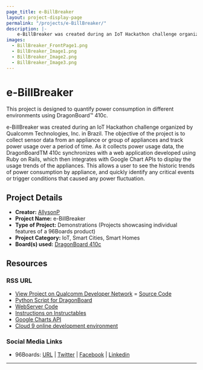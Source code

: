 ```yaml
---
page_title: e-BillBreaker
layout: project-display-page
permalink: "/projects/e-BillBreaker/"
description: |-
    e-BillBreaker was created during an IoT Hackathon challenge organized by Qualcomm Technologies, Inc. in Brazil. The objective of the project is to collect sensor data from an appliance or group of appliances and track power usage over a period of time. As it collects power usage data, the DragonBoardTM 410c synchronizes with a web application developed using Ruby on Rails, which then integrates with Google Chart APIs to display the usage trends of the appliances. This allows a user to see the historic trends of power consumption by appliance, and quickly identify any critical events or trigger conditions that caused any power fluctuation.
images:
  - BillBreaker_FrontPage1.png
  - BillBreaker_Image1.png
  - BillBreaker_Image2.png
  - BillBreaker_Image3.png
---
```

# e-BillBreaker

This project is designed to quantify power consumption in different environments using DragonBoard™ 410c.

e-BillBreaker was created during an IoT Hackathon challenge organized by Qualcomm Technologies, Inc. in Brazil. The objective of the project is to collect sensor data from an appliance or group of appliances and track power usage over a period of time. As it collects power usage data, the DragonBoardTM 410c synchronizes with a web application developed using Ruby on Rails, which then integrates with Google Chart APIs to display the usage trends of the appliances. This allows a user to see the historic trends of power consumption by appliance, and quickly identify any critical events or trigger conditions that caused any power fluctuation.

## Project Details

- **Creator:** [AllysonP](https://www.instructables.com/member/AllysonP/)
- **Project Name:** e-BillBreaker
- **Type of Project:** Demonstrations (Projects showcasing individual features of a 96Boards product)
- **Project Category:** IoT, Smart Cities, Smart Homes
- **Board(s) used:** [DragonBoard 410c](https://www.96boards.org/product/dragonboard410c/)

## Resources

### RSS URL

- [View Project on Qualcomm Developer Network](https://developer.qualcomm.com/project/e-billbreaker)
= [Source Code](https://bitbucket.org/Allyson/atmega_firmware)
- [Python Script for DragonBoard](https://bitbucket.org/Allyson/atmega_interface/src)
- [WebServer Code](https://bitbucket.org/samuelpereira7/e-billbreaker/src)
- [Instructions on Instructables](http://www.instructables.com/id/E-BillBreaker-Smart-Power-Meter-With-Dragonboard/step2/Current-Sensor/)
- [Google Charts API](https://developers.google.com/chart/)
- [Cloud 9 online development environment](https://c9.io/)

### Social Media Links

- 96Boards: [URL](https://www.96boards.org/) &#124; [Twitter](https://twitter.com/96boards) &#124; [Facebook](https://www.facebook.com/96Boards) &#124; [Linkedin](https://www.linkedin.com/showcase/6637095/)


***
